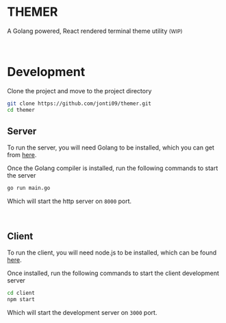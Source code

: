 # THEMER

A Golang powered, React rendered terminal theme utility <span style="font-size: 12px">(WIP)</span>

<br>

# Development

Clone the project and move to the project directory

```bash
git clone https://github.com/jonti09/themer.git
cd themer
```

## Server

To run the server, you will need Golang to be installed, which you can get from [here](https://golang.org/dl/).

Once the Golang compiler is installed, run the following commands to start the server

```bash
go run main.go
```

Which will start the http server on `8000` port.

<br>

## Client

To run the client, you will need node.js to be installed, which can be found [here](https://nodejs.org/en/download/).

Once installed, run the following commands to start the client development server

```bash
cd client
npm start
```

Which will start the development server on `3000` port.

